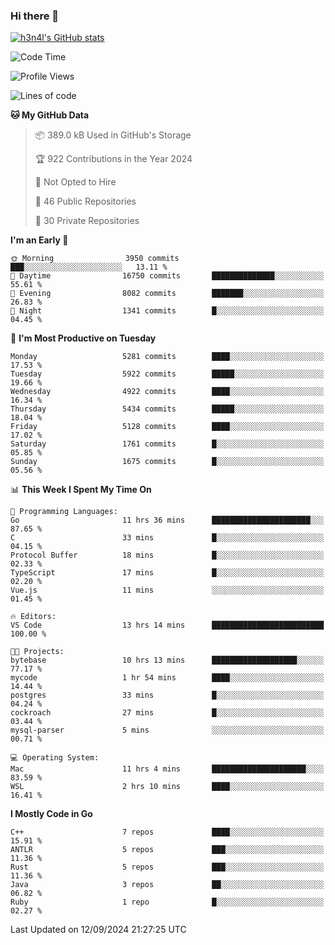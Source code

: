 ### Hi there 👋

[![h3n4l's GitHub stats](https://github-readme-stats.vercel.app/api?username=h3n4l&count_private=true&show_icons=true&theme=radical)](https://github.com/h3n4l/github-readme-stats)

<!--START_SECTION:waka-->
![Code Time](http://img.shields.io/badge/Code%20Time-1%2C931%20hrs%2052%20mins-blue)

![Profile Views](http://img.shields.io/badge/Profile%20Views-2-blue)

![Lines of code](https://img.shields.io/badge/From%20Hello%20World%20I%27ve%20Written-11.7%20million%20lines%20of%20code-blue)

**🐱 My GitHub Data** 

> 📦 389.0 kB Used in GitHub's Storage 
 > 
> 🏆 922 Contributions in the Year 2024
 > 
> 🚫 Not Opted to Hire
 > 
> 📜 46 Public Repositories 
 > 
> 🔑 30 Private Repositories 
 > 
**I'm an Early 🐤** 

```text
🌞 Morning                3950 commits        ███░░░░░░░░░░░░░░░░░░░░░░   13.11 % 
🌆 Daytime                16750 commits       ██████████████░░░░░░░░░░░   55.61 % 
🌃 Evening                8082 commits        ███████░░░░░░░░░░░░░░░░░░   26.83 % 
🌙 Night                  1341 commits        █░░░░░░░░░░░░░░░░░░░░░░░░   04.45 % 
```
📅 **I'm Most Productive on Tuesday** 

```text
Monday                   5281 commits        ████░░░░░░░░░░░░░░░░░░░░░   17.53 % 
Tuesday                  5922 commits        █████░░░░░░░░░░░░░░░░░░░░   19.66 % 
Wednesday                4922 commits        ████░░░░░░░░░░░░░░░░░░░░░   16.34 % 
Thursday                 5434 commits        █████░░░░░░░░░░░░░░░░░░░░   18.04 % 
Friday                   5128 commits        ████░░░░░░░░░░░░░░░░░░░░░   17.02 % 
Saturday                 1761 commits        █░░░░░░░░░░░░░░░░░░░░░░░░   05.85 % 
Sunday                   1675 commits        █░░░░░░░░░░░░░░░░░░░░░░░░   05.56 % 
```


📊 **This Week I Spent My Time On** 

```text
💬 Programming Languages: 
Go                       11 hrs 36 mins      ██████████████████████░░░   87.65 % 
C                        33 mins             █░░░░░░░░░░░░░░░░░░░░░░░░   04.15 % 
Protocol Buffer          18 mins             █░░░░░░░░░░░░░░░░░░░░░░░░   02.33 % 
TypeScript               17 mins             █░░░░░░░░░░░░░░░░░░░░░░░░   02.20 % 
Vue.js                   11 mins             ░░░░░░░░░░░░░░░░░░░░░░░░░   01.45 % 

🔥 Editors: 
VS Code                  13 hrs 14 mins      █████████████████████████   100.00 % 

🐱‍💻 Projects: 
bytebase                 10 hrs 13 mins      ███████████████████░░░░░░   77.17 % 
mycode                   1 hr 54 mins        ████░░░░░░░░░░░░░░░░░░░░░   14.44 % 
postgres                 33 mins             █░░░░░░░░░░░░░░░░░░░░░░░░   04.24 % 
cockroach                27 mins             █░░░░░░░░░░░░░░░░░░░░░░░░   03.44 % 
mysql-parser             5 mins              ░░░░░░░░░░░░░░░░░░░░░░░░░   00.71 % 

💻 Operating System: 
Mac                      11 hrs 4 mins       █████████████████████░░░░   83.59 % 
WSL                      2 hrs 10 mins       ████░░░░░░░░░░░░░░░░░░░░░   16.41 % 
```

**I Mostly Code in Go** 

```text
C++                      7 repos             ████░░░░░░░░░░░░░░░░░░░░░   15.91 % 
ANTLR                    5 repos             ███░░░░░░░░░░░░░░░░░░░░░░   11.36 % 
Rust                     5 repos             ███░░░░░░░░░░░░░░░░░░░░░░   11.36 % 
Java                     3 repos             ██░░░░░░░░░░░░░░░░░░░░░░░   06.82 % 
Ruby                     1 repo              █░░░░░░░░░░░░░░░░░░░░░░░░   02.27 % 
```




 Last Updated on 12/09/2024 21:27:25 UTC
<!--END_SECTION:waka-->

